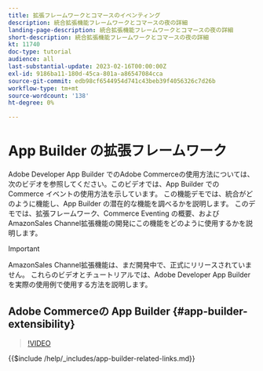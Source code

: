 ```yaml
---
title: 拡張フレームワークとコマースのイベンティング
description: 統合拡張機能フレームワークとコマースの夜の詳細
landing-page-description: 統合拡張機能フレームワークとコマースの夜の詳細
short-description: 統合拡張機能フレームワークとコマースの夜の詳細
kt: 11740
doc-type: tutorial
audience: all
last-substantial-update: 2023-02-16T00:00:00Z
exl-id: 9186ba11-180d-45ca-801a-a86547084cca
source-git-commit: edb98cf6544954d741c43beb39f4056326c7d26b
workflow-type: tm+mt
source-wordcount: '138'
ht-degree: 0%

---
```


# App Builder の拡張フレームワーク

Adobe Developer App Builder でのAdobe Commerceの使用方法については、次のビデオを参照してください。このビデオでは、App Builder での Commerce イベントの使用方法を示しています。 この機能デモでは、統合がどのように機能し、App Builder の潜在的な機能を調べるかを説明します。 このデモでは、拡張フレームワーク、Commerce Eventing の概要、およびAmazonSales Channel拡張機能の開発にこの機能をどのように使用するかを説明します。

>[!IMPORTANT]
>
>AmazonSales Channel拡張機能は、まだ開発中で、正式にリリースされていません。  これらのビデオとチュートリアルでは、Adobe Developer App Builder を実際の使用例で使用する方法を説明します。

## Adobe Commerceの App Builder {#app-builder-extensibility}

>[!VIDEO](https://video.tv.adobe.com/v/3413328?quality=12&learn=on)

{{$include /help/_includes/app-builder-related-links.md}}
